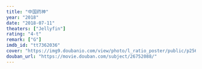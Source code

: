 ```yaml
---
title: "中国药神"
year: "2018"
date: "2018-07-11"
theaters: ["Jellyfin"]
rating: "4-t"
remark: ["G"]
imdb_id: "tt7362036"
cover: "https://img9.doubanio.com/view/photo/l_ratio_poster/public/p2561305376.jpg"
douban_url: "https://movie.douban.com/subject/26752088/"
---
```

